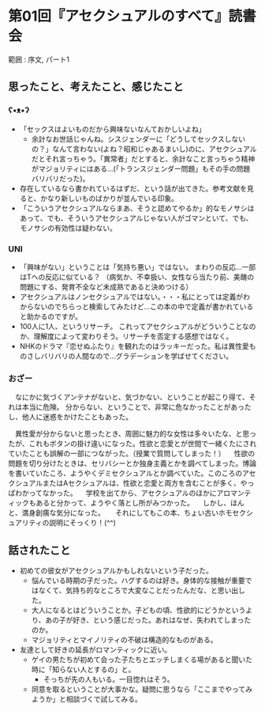 # 第01回『アセクシュアルのすべて』読書会

範囲
:    序文, パート1

## 思ったこと、考えたこと、感じたこと

### ʕ•ᴥ•ʔ
* 「セックスはよいものだから興味ないなんておかしいよね」
    * 余計なお世話じゃんね。シスジェンダーに「どうしてセックスしないの？」なんて言わない(よね？昭和じゃあるまいし)のに、アセクシュアルだとそれ言っちゃう。「異常者」だとすると、余計なこと言っちゃう精神がマジョリティにはある...(「トランスジェンダー問題」もその手の問題バリバリだった)。
* 存在しているなら書かれているはずだ、という話が出てきた。参考文献を見ると、かなり新しいものばかりが並んでいる印象。
* 「こういうアセクシュアルならまあ、そうと認めてやるか」的なモノサシはあって、でも、そういうアセクシュアルじゃない人がゴマンといて、でも、モノサシの有効性は疑わない。


### UNI
* 「興味がない」ということは「気持ち悪い」ではない。
まわりの反応…一部はTへの反応に似ている？
（病気か、不幸扱い、女性なら当たり前、美醜の問題にする、発育不全など未成熟であると決めつける）
* アセクシュアルはノンセクシュアルではない。・・・私にとっては定義がわからないのでちらっと検索してみたけど…この本の中で定義が書かれていると助かるのですが。
* 100人に1人、というリサーチ。
これってアセクシュアルがどういうことなのか、理解度によって変わりそう。リサーチを否定する感想ではなく。
* NHKのドラマ『恋せぬふたり』を観れたのはラッキーだった。私は異性愛ものさしバリバリの人間なので…グラデーションを学ばせてください。


### おざー
　なにかに気づくアンテナがないと、気づかない、ということが起こり得て、それは本当に危険。
分からない、ということで、非常に危なかったことがあったし、他人に迷惑をかけたこともあった。

　異性愛が分からないと思ったとき、周囲に魅力的な女性は多々いたな、と思ったが、これもボタンの掛け違いになった。性欲と恋愛とが世間で一緒くたにされていたことも誤解の一部につながった。（授業で質問してしまった！）
　性欲の問題を切り分けたときは、セリバシーとか独身主義とかを調べてしまった。博論を書いていたころ、ようやくデミセクシュアルとか調べていた。このころのアセクシュアルまたはAセクシュアルは、性欲と恋愛と両方を含むことが多く、やっぱわかってなかった。
　学校を出てから、アセクシュアルのほかにアロマンティックもあると分かって、ようやく落とし所がみつかった。
　しかし、ほんと、満身創痍な気分になった。
　
 それにしてもこの本、ちょい古いホモセクシュアリティの説明にそっくり！(^^)
 


## 話されたこと
* 初めての彼女がアセクシュアルかもしれないという子だった。
    * 悩んでいる時期の子だった。ハグするのは好き。身体的な接触が重要ではなくて、気持ち的なところで大変なことだったんだな、と思い出した。
    * 大人になるとはどういうことか。子どもの頃、性欲的にどうかというより、あの子が好き、という感じだった。あれはなぜ、失われてしまったのか。
    * マジョリティとマイノリティの不破は構造的なものがある。
* 友達として好きの延長がロマンティックに近い。
    * ゲイの男たちが初めて会った子たちとエッチしまくる場があると聞いた時に「知らない人とするの」と。
        * そっちが先の人もいる。一目惚れはそう。
    * 同意を取るということが大事かな。疑問に思うなら「ここまでやってみようか」と相談づくで試してみる。



